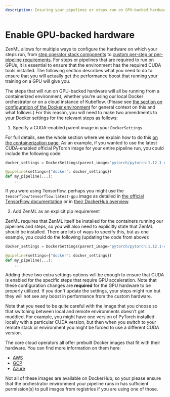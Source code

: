 ```yaml
---
description: Ensuring your pipelines or steps run on GPU-backed hardware.
---
```


# Enable GPU-backed hardware

ZenML allows for multiple ways to configure the hardware on which your steps run, from [step operator stack components](broken-reference) to [custom per-step or per-pipeline requirements](broken-reference). For steps or pipelines that are required to run on GPUs, it is essential to ensure that the environment has the required CUDA tools installed. The following section describes what you need to do to ensure that you will actually get the performance boost that running your training on a GPU will give you.

The steps that will run on GPU-backed hardware will all be running from a containerized environment, whether you're using our local Docker orchestrator or on a cloud instance of Kubeflow. (Please see [the section on configuration of the Docker environment](broken-reference) for general context on this and what follows.) For this reason, you will need to make two amendments to your Docker settings for the relevant steps as follows:

1. Specify a CUDA-enabled parent image in your `DockerSettings`

For full details, see the whole section where we explain how to do this [on the containerization page](broken-reference). As an example, if you wanted to use the latest CUDA-enabled official PyTorch image for your entire pipeline run, you could include the following code:

```python
docker_settings = DockerSettings(parent_image="pytorch/pytorch:1.12.1-cuda11.3-cudnn8-runtime")

@pipeline(settings={"docker": docker_settings})
def my_pipeline(...):
    ...
```

If you were using Tensorflow, perhaps you might use the `tensorflow/tensorflow:latest-gpu` image as detailed in [the official TensorFlow documentation](https://www.tensorflow.org/install/docker#gpu\_support) or in [their DockerHub overview](https://hub.docker.com/r/tensorflow/tensorflow).

2. Add ZenML as an explicit pip requirement

ZenML requires that ZenML itself be installed for the containers running our pipelines and steps, so you will also need to explicitly state that ZenML should be installed. There are lots of ways to specify this, but as one example, you could do the following (updating the code from above):

```python
docker_settings = DockerSettings(parent_image="pytorch/pytorch:1.12.1-cuda11.3-cudnn8-runtime", requirements=["zenml==0.20.5", "torchvision"])

@pipeline(settings={"docker": docker_settings})
def my_pipeline(...):
    ...
```

Adding these two extra settings options will be enough to ensure that CUDA is enabled for the specific steps that require GPU acceleration. Note that these configuration changes are **required** for the GPU hardware to be properly utilized. If you don't update the settings, your steps might run but they will not see any boost in performance from the custom hardware.

Note that you need to be quite careful with the image that you choose so that switching between local and remote environments doesn't get muddled. For example, you might have one version of PyTorch installed locally with a particular CUDA version, but then when you switch to your remote stack or environment you might be forced to use a different CUDA version.

The core cloud operators all offer prebuilt Docker images that fit with their hardware. You can find more information on them here:

* [AWS](https://github.com/aws/deep-learning-containers/blob/master/available\_images.md)
* [GCP](https://cloud.google.com/deep-learning-vm/docs/images)
* [Azure](https://learn.microsoft.com/en-us/azure/machine-learning/concept-prebuilt-docker-images-inference)

Not all of these images are available on DockerHub, so your please ensure that the orchestrator environment your pipeline runs in has sufficient permission(s) to pull images from registries if you are using one of those.
